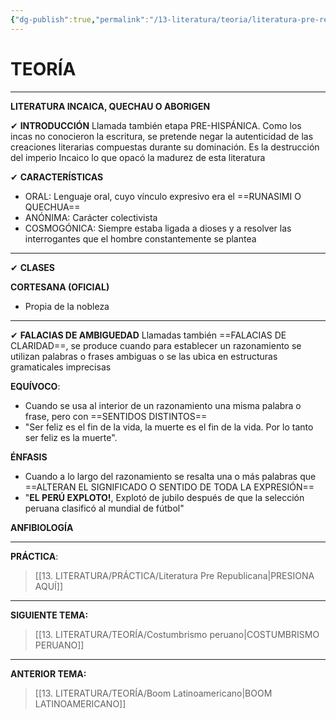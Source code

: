```yaml
---
{"dg-publish":true,"permalink":"/13-literatura/teoria/literatura-pre-republicana/","tags":["Literatura","Teoría"]}
---
```


# TEORÍA
---
**LITERATURA INCAICA, QUECHAU O ABORIGEN**

✔ **INTRODUCCIÓN**
Llamada también etapa PRE-HISPÁNICA. Como los incas no conocieron la escritura, se pretende negar la autenticidad de las creaciones literarias compuestas durante su dominación.
Es la destrucción del imperio Incaico lo que opacó la madurez de esta literatura

✔ **CARACTERÍSTICAS**
- ORAL: Lenguaje oral, cuyo vínculo expresivo era el ==RUNASIMI O QUECHUA==
- ANÓNIMA: Carácter colectivista
- COSMOGÓNICA: Siempre estaba ligada a dioses y a resolver las interrogantes que el hombre constantemente se plantea

---
✔ **CLASES**

**CORTESANA (OFICIAL)**
- Propia de la nobleza 

---
✔ **FALACIAS DE AMBIGUEDAD**
Llamadas también ==FALACIAS DE CLARIDAD==, se produce cuando para establecer un razonamiento se utilizan palabras o frases ambiguas o se las ubica en estructuras gramaticales imprecisas

**EQUÍVOCO**: 
- Cuando se usa al interior de un razonamiento una misma palabra o frase, pero con ==SENTIDOS DISTINTOS==
- "Ser feliz es el fin de la vida, la muerte es el fin de la vida. Por lo tanto ser feliz es la muerte".

**ÉNFASIS**
- Cuando a lo largo del razonamiento se resalta una o más palabras que ==ALTERAN EL SIGNIFICADO O SENTIDO DE TODA LA EXPRESIÓN==
- "**EL PERÚ EXPLOTO!**, Explotó de jubilo después de que la selección peruana clasificó al mundial de fútbol"

**ANFIBIOLOGÍA**








---
**PRÁCTICA**: 
>[[13. LITERATURA/PRÁCTICA/Literatura Pre Republicana\|PRESIONA AQUÍ]]

---
**SIGUIENTE TEMA:** 
>[[13. LITERATURA/TEORÍA/Costumbrismo peruano\|COSTUMBRISMO PERUANO]]

---
**ANTERIOR TEMA:** 
>[[13. LITERATURA/TEORÍA/Boom Latinoamericano\|BOOM LATINOAMERICANO]]

